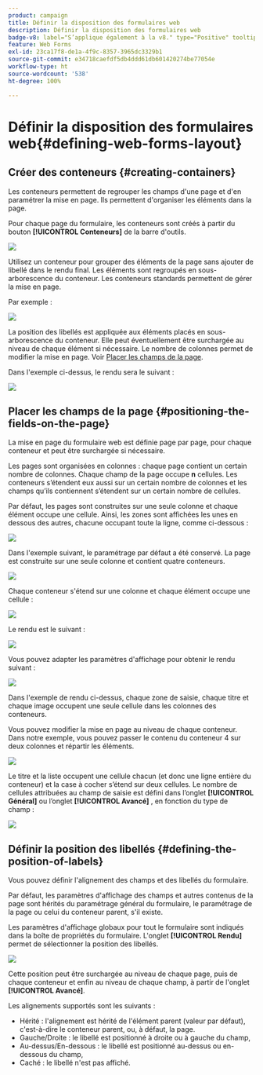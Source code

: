```yaml
---
product: campaign
title: Définir la disposition des formulaires web
description: Définir la disposition des formulaires web
badge-v8: label="S’applique également à la v8." type="Positive" tooltip="S’applique également à Campaign v8."
feature: Web Forms
exl-id: 23ca17f8-de1a-4f9c-8357-3965dc3329b1
source-git-commit: e34718caefdf5db4ddd61db601420274be77054e
workflow-type: ht
source-wordcount: '538'
ht-degree: 100%

---
```


# Définir la disposition des formulaires web{#defining-web-forms-layout}



## Créer des conteneurs {#creating-containers}

Les conteneurs permettent de regrouper les champs d&#39;une page et d&#39;en paramétrer la mise en page. Ils permettent d&#39;organiser les éléments dans la page.

Pour chaque page du formulaire, les conteneurs sont créés à partir du bouton **[!UICONTROL Conteneurs]** de la barre d&#39;outils.

![](assets/s_ncs_admin_survey_containers_add.png)

Utilisez un conteneur pour grouper des éléments de la page sans ajouter de libellé dans le rendu final. Les éléments sont regroupés en sous-arborescence du conteneur. Les conteneurs standards permettent de gérer la mise en page.

Par exemple :

![](assets/s_ncs_admin_survey_containers_std_arbo.png)

La position des libellés est appliquée aux éléments placés en sous-arborescence du conteneur. Elle peut éventuellement être surchargée au niveau de chaque élément si nécessaire. Le nombre de colonnes permet de modifier la mise en page. Voir [Placer les champs de la page](#positioning-the-fields-on-the-page).

Dans l&#39;exemple ci-dessus, le rendu sera le suivant :

![](assets/s_ncs_admin_survey_containers_std_ex.png)

## Placer les champs de la page {#positioning-the-fields-on-the-page}

La mise en page du formulaire web est définie page par page, pour chaque conteneur et peut être surchargée si nécessaire.

Les pages sont organisées en colonnes : chaque page contient un certain nombre de colonnes. Chaque champ de la page occupe **n** cellules. Les conteneurs s’étendent eux aussi sur un certain nombre de colonnes et les champs qu’ils contiennent s’étendent sur un certain nombre de cellules.

Par défaut, les pages sont construites sur une seule colonne et chaque élément occupe une cellule. Ainsi, les zones sont affichées les unes en dessous des autres, chacune occupant toute la ligne, comme ci-dessous :

![](assets/s_ncs_admin_survey_container_ex.png)

Dans l&#39;exemple suivant, le paramétrage par défaut a été conservé. La page est construite sur une seule colonne et contient quatre conteneurs.

![](assets/s_ncs_admin_survey_container_ex0.png)

Chaque conteneur s&#39;étend sur une colonne et chaque élément occupe une cellule :

![](assets/s_ncs_admin_survey_container_ex0a.png)

Le rendu est le suivant :

![](assets/s_ncs_admin_survey_container_ex0_rend.png)

Vous pouvez adapter les paramètres d&#39;affichage pour obtenir le rendu suivant :

![](assets/s_ncs_admin_survey_container_ex1_rend.png)

Dans l&#39;exemple de rendu ci-dessus, chaque zone de saisie, chaque titre et chaque image occupent une seule cellule dans les colonnes des conteneurs.

Vous pouvez modifier la mise en page au niveau de chaque conteneur. Dans notre exemple, vous pouvez passer le contenu du conteneur 4 sur deux colonnes et répartir les éléments.

![](assets/s_ncs_admin_survey_container_ex2_rend.png)

Le titre et la liste occupent une cellule chacun (et donc une ligne entière du conteneur) et la case à cocher s’étend sur deux cellules. Le nombre de cellules attribuées au champ de saisie est défini dans l’onglet **[!UICONTROL Général]** ou l’onglet **[!UICONTROL Avancé]** , en fonction du type de champ :

![](assets/s_ncs_admin_survey_container_ex2.png)

## Définir la position des libellés {#defining-the-position-of-labels}

Vous pouvez définir l&#39;alignement des champs et des libellés du formulaire.

Par défaut, les paramètres d&#39;affichage des champs et autres contenus de la page sont hérités du paramétrage général du formulaire, le paramétrage de la page ou celui du conteneur parent, s&#39;il existe.

Les paramètres d&#39;affichage globaux pour tout le formulaire sont indiqués dans la boîte de propriétés du formulaire. L&#39;onglet **[!UICONTROL Rendu]** permet de sélectionner la position des libellés.

![](assets/s_ncs_admin_survey_label_position.png)

Cette position peut être surchargée au niveau de chaque page, puis de chaque conteneur et enfin au niveau de chaque champ, à partir de l&#39;onglet **[!UICONTROL Avancé]**.

Les alignements supportés sont les suivants :

* Hérité : l&#39;alignement est hérité de l&#39;élément parent (valeur par défaut), c&#39;est-à-dire le conteneur parent, ou, à défaut, la page.
* Gauche/Droite : le libellé est positionné à droite ou à gauche du champ,
* Au-dessus/En-dessous : le libellé est positionné au-dessus ou en-dessous du champ,
* Caché : le libellé n&#39;est pas affiché.
